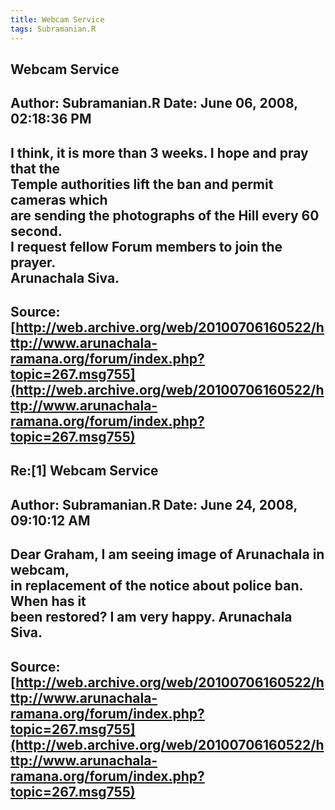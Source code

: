 ```yaml
--- 
title: Webcam Service   
tags: Subramanian.R  
---  
```

## Webcam Service  
Author: Subramanian.R       Date: June 06, 2008, 02:18:36 PM  
---  
I think, it is more than 3 weeks. I hope and pray that the   
Temple authorities lift the ban and permit cameras which   
are sending the photographs of the Hill every 60 second.   
I request fellow Forum members to join the prayer.   
Arunachala Siva.
 ---  
Source:[http://web.archive.org/web/20100706160522/http://www.arunachala-ramana.org/forum/index.php?topic=267.msg755](http://web.archive.org/web/20100706160522/http://www.arunachala-ramana.org/forum/index.php?topic=267.msg755)   
---  

## Re:[1] Webcam Service  
Author: Subramanian.R       Date: June 24, 2008, 09:10:12 AM  
---  
Dear Graham, I am seeing image of Arunachala in webcam,   
in replacement of the notice about police ban. When has it   
been restored? I am very happy. Arunachala Siva.
 ---  
Source:[http://web.archive.org/web/20100706160522/http://www.arunachala-ramana.org/forum/index.php?topic=267.msg755](http://web.archive.org/web/20100706160522/http://www.arunachala-ramana.org/forum/index.php?topic=267.msg755)   
---  

